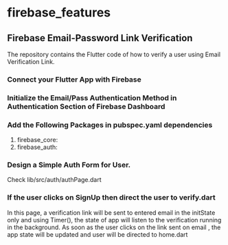 # firebase_features 

## Firebase Email-Password Link Verification

The repository contains the Flutter code of how to verify a user using Email Verification Link. 

### Connect your Flutter App with Firebase
### Initialize the Email/Pass Authentication Method in Authentication Section of Firebase Dashboard

### Add the Following Packages in pubspec.yaml dependencies
1. firebase_core:
2. firebase_auth:

### Design a Simple Auth Form for User.
Check lib/src/auth/authPage.dart

### If the user clicks on SignUp then direct the user to verify.dart
In this page, a verification link will be sent to entered email in the initState only and using Timer(), the state of app will listen to the verification running in the background. As soon as the user clicks on the link sent on email , the app state will be updated and user will be directed to home.dart




